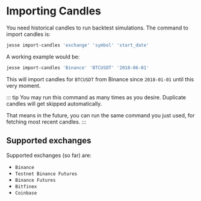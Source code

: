 # Importing Candles

You need historical candles to run backtest simulations. The command to import candles is:

```bash
jesse import-candles 'exchange' 'symbol' 'start_date'
```

A working example would be:

```bash
jesse import-candles 'Binance' 'BTCUSDT' '2018-06-01'
```

This will import candles for `BTCUSDT` from Binance since `2018-01-01` until this very moment.

::: tip
You may run this command as many times as you desire. Duplicate candles will get skipped automatically. 

That means in the future, you can run the same command you just used, for fetching most recent candles. 
:::

## Supported exchanges

Supported exchanges (so far) are:

-   `Binance`
-   `Testnet Binance Futures`
-   `Binance Futures`
-   `Bitfinex`
-   `Coinbase`
